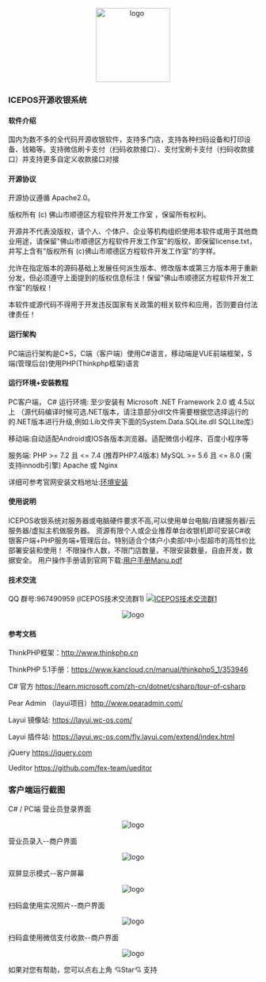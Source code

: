 <div align="center">
    <p align="center">
        <img src="./blob/main/icepos.png" height="150" alt="logo"/>
    </p>
</div>

### ICEPOS开源收银系统


#### 软件介绍
国内为数不多的全代码开源收银软件，支持多门店，支持各种扫码设备和打印设备、钱箱等。支持微信刷卡支付（扫码收款接口）、支付宝刷卡支付（扫码收款接口）并支持更多自定义收款接口对接

#### 开源协议
开源协议遵循 Apache2.0。

版权所有 (c) 佛山市顺德区方程软件开发工作室 ，保留所有权利。

开源并不代表没版权，请个人、个体户、企业等机构组织使用本软件或用于其他商业用途，请保留"佛山市顺德区方程软件开发工作室"的版权，即保留license.txt，并写上含有"版权所有 (c)佛山市顺德区方程软件开发工作室"的字样。

允许在指定版本的源码基础上发展任何派生版本、修改版本或第三方版本用于重新分发，但必须遵守上面提到的版权信息标注！保留"佛山市顺德区方程软件开发工作室"的版权！

本软件或源代码不得用于开发违反国家有关政策的相关软件和应用，否则要自付法律责任！


#### 运行架构
PC端运行架构是C+S，C端（客户端）使用C#语言，移动端是VUE前端框架，S端(管理后台)使用PHP(Thinkphp框架)语言


#### 运行环境+安装教程

PC客户端， C# 运行环境: 至少安装有 Microsoft .NET Framework 2.0 或 4.5以上
（源代码编译时候可选.NET版本，请注意部分dll文件需要根据您选择运行的的.NET版本进行升级,例如:Lib文件夹下面的System.Data.SQLite.dll  SQLLite库）

移动端:自动适配Android或IOS各版本浏览器。适配微信小程序、百度小程序等

服务端:
       PHP >= 7.2 且 <= 7.4 (推荐PHP7.4版本)
       MySQL >= 5.6 且 <= 8.0 (需支持innodb引擎)
       Apache 或 Nginx

详细可参考官网安装文档地址:[环境安装](https://doc.icepos.cn/enviorment.html)

#### 使用说明
ICEPOS收银系统对服务器或电脑硬件要求不高,可以使用单台电脑/自建服务器/云服务器/虚拟主机做服务器。
资源有限个人或企业推荐单台收银机即可安装C#收银客户端+PHP服务端+管理后台。特别适合个体户小卖部/中小型超市的高性价比部署安装和使用！
不限操作人数，不限门店数量，不限安装数量，自由开发，数据安全。
用户操作手册请到官网下载:[用户手册Manu.pdf](https://doc.icepos.cn/userdocument.html)

#### 技术交流
QQ 群号:967490959 (ICEPOS技术交流群1)
<a target="_blank" href="https://qm.qq.com/cgi-bin/qm/qr?k=hV12i59FxFUwBmBYoABZ4LGISzDnh9qZ&jump_from=webapi&authKey=D2UebEO01aTMAj6I4IIYNQR6ey+JrgidGKwg2h0l2kLkxnt+/5g81zqpCwLc6Pq3">
<img border="0" src="https://pub.idqqimg.com/wpa/images/group.png" alt="ICEPOS技术交流群1" title="ICEPOS技术交流群1"></a>
<div align="center">
    <p align="center">
        <img src="./blob/main/qqqrcode.png" height="auto" alt="logo"/>
    </p>
</div>

#### 参考文档

ThinkPHP框架：http://www.thinkphp.cn

ThinkPHP 5.1手册：https://www.kancloud.cn/manual/thinkphp5_1/353946

C# 官方 https://learn.microsoft.com/zh-cn/dotnet/csharp/tour-of-csharp

Pear Admin （layui项目）http://www.pearadmin.com/

Layui 镜像站: https://layui.wc-os.com/

Layui 插件站: https://layui.wc-os.com/fly.layui.com/extend/index.html

jQuery https://jquery.com

Ueditor https://github.com/fex-team/ueditor


### 客户端运行截图

C# / PC端 营业员登录界面
<div align="center">
    <p align="center">
        <img src="./blob/main/login.jpg" height="auto" alt="logo"/>
    </p>
</div>

营业员录入--商户界面
<div align="center">
    <p align="center">
        <img src="./blob/main/front1.jpg" height="auto" alt="logo"/>
    </p>
</div>
双屏显示模式--客户屏幕
<div align="center">
    <p align="center">
        <img src="./blob/main/front2.jpg" height="auto" alt="logo"/>
    </p>
</div>
扫码盒使用实况照片--商户界面
<div align="center">
    <p align="center">
        <img src="./blob/main/runact.jpg" height="auto" alt="logo"/>
    </p>
</div>

扫码盒使用微信支付收款--商户界面
<div align="center">
    <p align="center">
        <img src="./blob/main/runpay.jpg" height="auto" alt="logo"/>
    </p>
</div>

如果对您有帮助，您可以点右上角 💘Star💘 支持
